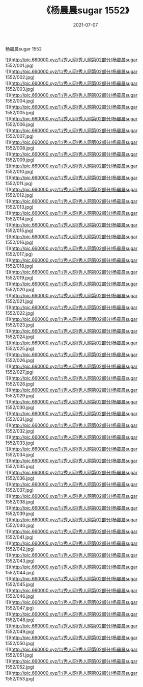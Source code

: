 ﻿---
layout: post
title:  《杨晨晨sugar 1552》
date:   2021-07-07
img: http://pic.660000.xyz/1:/秀人网/秀人网第02部分/杨晨晨sugar 1552/000.jpg
categories: [美女, 清纯, 唯美]
---

杨晨晨sugar 1552

  ![](http://pic.660000.xyz/1:/秀人网/秀人网第02部分/杨晨晨sugar 1552/001.jpg) <br> ![](http://pic.660000.xyz/1:/秀人网/秀人网第02部分/杨晨晨sugar 1552/002.jpg) <br> ![](http://pic.660000.xyz/1:/秀人网/秀人网第02部分/杨晨晨sugar 1552/003.jpg) <br> ![](http://pic.660000.xyz/1:/秀人网/秀人网第02部分/杨晨晨sugar 1552/004.jpg) <br> ![](http://pic.660000.xyz/1:/秀人网/秀人网第02部分/杨晨晨sugar 1552/005.jpg) <br> ![](http://pic.660000.xyz/1:/秀人网/秀人网第02部分/杨晨晨sugar 1552/006.jpg) <br> ![](http://pic.660000.xyz/1:/秀人网/秀人网第02部分/杨晨晨sugar 1552/007.jpg) <br> ![](http://pic.660000.xyz/1:/秀人网/秀人网第02部分/杨晨晨sugar 1552/008.jpg) <br> ![](http://pic.660000.xyz/1:/秀人网/秀人网第02部分/杨晨晨sugar 1552/009.jpg) <br> ![](http://pic.660000.xyz/1:/秀人网/秀人网第02部分/杨晨晨sugar 1552/010.jpg) <br> ![](http://pic.660000.xyz/1:/秀人网/秀人网第02部分/杨晨晨sugar 1552/011.jpg) <br> ![](http://pic.660000.xyz/1:/秀人网/秀人网第02部分/杨晨晨sugar 1552/012.jpg) <br> ![](http://pic.660000.xyz/1:/秀人网/秀人网第02部分/杨晨晨sugar 1552/013.jpg) <br> ![](http://pic.660000.xyz/1:/秀人网/秀人网第02部分/杨晨晨sugar 1552/014.jpg) <br> ![](http://pic.660000.xyz/1:/秀人网/秀人网第02部分/杨晨晨sugar 1552/015.jpg) <br> ![](http://pic.660000.xyz/1:/秀人网/秀人网第02部分/杨晨晨sugar 1552/016.jpg) <br> ![](http://pic.660000.xyz/1:/秀人网/秀人网第02部分/杨晨晨sugar 1552/017.jpg) <br> ![](http://pic.660000.xyz/1:/秀人网/秀人网第02部分/杨晨晨sugar 1552/018.jpg) <br> ![](http://pic.660000.xyz/1:/秀人网/秀人网第02部分/杨晨晨sugar 1552/019.jpg) <br> ![](http://pic.660000.xyz/1:/秀人网/秀人网第02部分/杨晨晨sugar 1552/020.jpg) <br> ![](http://pic.660000.xyz/1:/秀人网/秀人网第02部分/杨晨晨sugar 1552/021.jpg) <br> ![](http://pic.660000.xyz/1:/秀人网/秀人网第02部分/杨晨晨sugar 1552/022.jpg) <br> ![](http://pic.660000.xyz/1:/秀人网/秀人网第02部分/杨晨晨sugar 1552/023.jpg) <br> ![](http://pic.660000.xyz/1:/秀人网/秀人网第02部分/杨晨晨sugar 1552/024.jpg) <br> ![](http://pic.660000.xyz/1:/秀人网/秀人网第02部分/杨晨晨sugar 1552/025.jpg) <br> ![](http://pic.660000.xyz/1:/秀人网/秀人网第02部分/杨晨晨sugar 1552/026.jpg) <br> ![](http://pic.660000.xyz/1:/秀人网/秀人网第02部分/杨晨晨sugar 1552/027.jpg) <br> ![](http://pic.660000.xyz/1:/秀人网/秀人网第02部分/杨晨晨sugar 1552/028.jpg) <br> ![](http://pic.660000.xyz/1:/秀人网/秀人网第02部分/杨晨晨sugar 1552/029.jpg) <br> ![](http://pic.660000.xyz/1:/秀人网/秀人网第02部分/杨晨晨sugar 1552/030.jpg) <br> ![](http://pic.660000.xyz/1:/秀人网/秀人网第02部分/杨晨晨sugar 1552/031.jpg) <br> ![](http://pic.660000.xyz/1:/秀人网/秀人网第02部分/杨晨晨sugar 1552/032.jpg) <br> ![](http://pic.660000.xyz/1:/秀人网/秀人网第02部分/杨晨晨sugar 1552/033.jpg) <br> ![](http://pic.660000.xyz/1:/秀人网/秀人网第02部分/杨晨晨sugar 1552/034.jpg) <br> ![](http://pic.660000.xyz/1:/秀人网/秀人网第02部分/杨晨晨sugar 1552/035.jpg) <br> ![](http://pic.660000.xyz/1:/秀人网/秀人网第02部分/杨晨晨sugar 1552/036.jpg) <br> ![](http://pic.660000.xyz/1:/秀人网/秀人网第02部分/杨晨晨sugar 1552/037.jpg) <br> ![](http://pic.660000.xyz/1:/秀人网/秀人网第02部分/杨晨晨sugar 1552/038.jpg) <br> ![](http://pic.660000.xyz/1:/秀人网/秀人网第02部分/杨晨晨sugar 1552/039.jpg) <br> ![](http://pic.660000.xyz/1:/秀人网/秀人网第02部分/杨晨晨sugar 1552/040.jpg) <br> ![](http://pic.660000.xyz/1:/秀人网/秀人网第02部分/杨晨晨sugar 1552/041.jpg) <br> ![](http://pic.660000.xyz/1:/秀人网/秀人网第02部分/杨晨晨sugar 1552/042.jpg) <br> ![](http://pic.660000.xyz/1:/秀人网/秀人网第02部分/杨晨晨sugar 1552/043.jpg) <br> ![](http://pic.660000.xyz/1:/秀人网/秀人网第02部分/杨晨晨sugar 1552/044.jpg) <br> ![](http://pic.660000.xyz/1:/秀人网/秀人网第02部分/杨晨晨sugar 1552/045.jpg) <br> ![](http://pic.660000.xyz/1:/秀人网/秀人网第02部分/杨晨晨sugar 1552/046.jpg) <br> ![](http://pic.660000.xyz/1:/秀人网/秀人网第02部分/杨晨晨sugar 1552/047.jpg) <br> ![](http://pic.660000.xyz/1:/秀人网/秀人网第02部分/杨晨晨sugar 1552/048.jpg) <br> ![](http://pic.660000.xyz/1:/秀人网/秀人网第02部分/杨晨晨sugar 1552/049.jpg) <br> ![](http://pic.660000.xyz/1:/秀人网/秀人网第02部分/杨晨晨sugar 1552/050.jpg) <br> ![](http://pic.660000.xyz/1:/秀人网/秀人网第02部分/杨晨晨sugar 1552/051.jpg) <br> ![](http://pic.660000.xyz/1:/秀人网/秀人网第02部分/杨晨晨sugar 1552/052.jpg) <br> ![](http://pic.660000.xyz/1:/秀人网/秀人网第02部分/杨晨晨sugar 1552/053.jpg) <br>